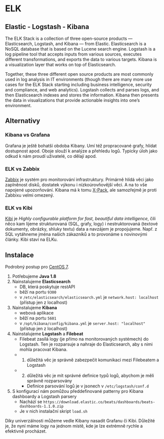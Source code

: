 # ELK

## Elastic - Logstash - Kibana

The ELK Stack is a collection of three open-source products — Elasticsearch, Logstash, and Kibana — from Elastic. Elasticsearch is a NoSQL database that is based on the Lucene search engine. Logstash is a log pipeline tool that accepts inputs from various sources, executes different transformations, and exports the data to various targets. Kibana is a visualization layer that works on top of Elasticsearch.

Together, these three different open source products are most commonly used in log analysis in IT environments (though there are many more use cases for the ELK Stack starting including business intelligence, security and compliance, and web analytics). Logstash collects and parses logs, and then Elasticsearch indexes and stores the information. Kibana then presents the data in visualizations that provide actionable insights into one’s environment.

## Alternativy

### Kibana vs Grafana

Grafana je ještě bohatší obdoba Kibany. Umí též propracované grafy, hlídat dostupnost apod. Oboje slouží k analýze a přehledu logů. Typicky úloh jako odkud k nám proudí uživatelé, co dělají apod.

### ELK vs Zabbix

[Zabbix][] je systém pro monitorování infrastruktury. Primárně hlídá věci jako zaplněnost disků, dostatek výkonu i nízkoúrovňovější věci. A na to vše napojené upozorňování. Kibana má k tomu [X-Pack][elk-allerting], ale samozřejmě je proti Zabbixu velmi omezený.

### ELK vs Kibi

[Kibi][] je *Highly configurable platform for fast, beautiful data intelligence*, čili něco kam lijeme strukturovaná (SQL, grafy, logy) i nestruktorovaná (textové dokumenty, obrázky, shluky textu) data a navzájem je propojujeme. Např. z SQL vytáhneme jména našich zákazníků a to provonáme s novinovými články. Kibi staví na ELKu.

## Instalace

Podrobný postup pro [CentOS 7][elk-centos].

1. Potřebujeme **Java 1.8**
2. Nainstalujeme **Elasticsearch**
	* DB, která poskytuje restAPI
	* běží na portu `9300`
	* v `/etc/elasticsearch/elasticsearch.yml` je `network.host: localhost` (přístup jen z localhost)
3. Nainstalujeme **Kibana**
	* webová aplikace
	* běží na portu `5601`
	* v `/opt/kibana/config/kibana.yml` je `server.host: "localhost"` (přístup jen z localhost)
4. Nainstalujeme **Logstash** a **Filebeat**
	* Filebeat zasílá logy (je přímo na monitorovaných systémech) do Logstash. Ten je rozparsuje a nahraje do Elasticsearch, aby s nimi mohla pracovat Kibana.
	* 1. důležitá věc je správně zabezpečit komunikaci mezi Filebeatem a Logstash
	* 2. důležitá věc je mít správné definice typů logů, abychom je měli správně rozparsovány
		* Definice parsování logů je v jsonech v `/etc/logstash/conf.d`
5. S konfigurací nám pomůžou předdefinované patterny pro Kibana dashboardy a Logstash parsery
	* Nachází se `https://download.elastic.co/beats/dashboards/beats-dashboards-1.1.0.zip`
	* Je v nich instalační skript `load.sh`

Díky univerzálnosti můžeme vedle Kibany nasadit Grafanu či Kibi. Důležité je, že nyní máme logy na jednom místě, kde je lze extrémně rychle a efektivně procházet.

[elk-kibana]: https://youtu.be/mMhnGjp8oOI
[elk-guide]: https://logz.io/learn/complete-guide-elk-stack/
[elk-centos]: https://www.digitalocean.com/community/tutorials/how-to-install-elasticsearch-logstash-and-kibana-elk-stack-on-centos-7
[elk-allerting]: https://www.elastic.co/products/x-pack/alerting
[Kibi]: https://siren.solutions/kibi/
[Zabbix]: http://zabbix.com
